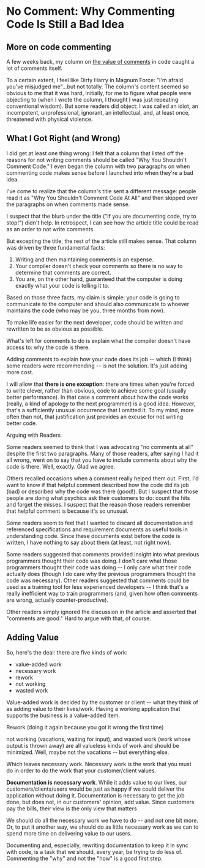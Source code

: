 
<!-- https://visualstudiomagazine.com/articles/2013/07/26/why-commenting-code-is-still-bad.aspx -->

# No Comment: Why Commenting Code Is Still a Bad Idea

## More on code commenting

A few weeks back, my column on [the value of comments](./ToCommentOrNotToComment.md) in code caught a lot of comments itself.

To a certain extent, I feel like Dirty Harry in Magnum Force: "I'm afraid you've misjudged me"…but not totally. The column's content seemed so obvious to me that it was hard, initially, for me to figure what people were objecting to (when I wrote the column, I thought I was just repeating conventional wisdom). But some readers did object: I was called an idiot, an incompetent, unprofessional, ignorant, an intellectual, and, at least once, threatened with physical violence.

## What I Got Right (and Wrong)

I did get at least one thing wrong: I felt that a column that listed off the reasons for not writing comments should be called "Why You Shouldn't Comment Code." I even began the column with two paragraphs on when commenting code makes sense before I launched into when they're a bad idea.

I've come to realize that the column's title sent a different message: people read it as "Why You Shouldn't Comment Code At All" and then skipped over the paragraphs on when comments made sense.

I suspect that the blurb under the title ("If you are documenting code, try to stop!") didn't help. In retrospect, I can see how the article title could be read as an order to not write comments.

But excepting the title, the rest of the article still makes sense. That column was driven by three fundamental facts:

1. Writing and then maintaining comments is an expense.
2. Your compiler doesn't check your comments so there is no way to determine that comments are correct.
3. You are, on the other hand, guaranteed that the computer is doing exactly what your code is telling it to.

Based on those three facts, my claim is simple: your code is going to communicate to the computer and should also communicate to whoever maintains the code (who may be you, three months from now).

To make life easier for the next developer, code should be written and rewritten to be as obvious as possible.

What's left for comments to do is explain what the compiler doesn't have access to: why the code is there.

Adding comments to explain how your code does its job -- which (I think) some readers were recommending -- is not the solution. It's just adding more cost.

I will allow that **there is one exception**: there are times when you're forced to write clever, rather than obvious, code to achieve some goal (usually better performance). In that case a comment about how the code works (really, a kind of apology to the next programmer) is a good idea. However, that's a sufficiently unusual occurrence that I omitted it. To my mind, more often than not, that justification just provides an excuse for not writing better code.

Arguing with Readers

Some readers seemed to think that I was advocating "no comments at all" despite the first two paragraphs. Many of those readers, after saying I had it all wrong, went on to say that you have to include comments about why the code is there. Well, exactly. Glad we agree.

Others recalled occasions when a comment really helped them out. First, I'd want to know if that helpful comment described how the code did its job (bad) or described why the code was there (good!). But I suspect that those people are doing what psychics ask their customers to do: count the hits and forget the misses. I suspect that the reason those readers remember that helpful comment is because it's so unusual.

Some readers seem to feel that I wanted to discard all documentation and referenced specifications and requirement documents as useful tools in understanding code. Since these documents exist before the code is written, I have nothing to say about them (at least, not right now).

Some readers suggested that comments provided insight into what previous programmers thought their code was doing. I don't care what those programmers thought their code was doing -- I only care what their code actually does (though I do care why the previous programmers thought the code was necessary). Other readers suggested that comments could be used as a training tool for less experienced developers -- I think that's a really inefficient way to train programmers (and, given how often comments are wrong, actually counter-productive).

Other readers simply ignored the discussion in the article and asserted that "comments are good." Hard to argue with that, of course.

## Adding Value

So, here's the deal: there are five kinds of work:

- value-added work
- necessary work
- rework
- not working
- wasted work

Value-added work is decided by the customer or client -- what they think of as adding value to their lives/work. Having a working application that supports the business is a value-added item.

Rework (doing it again because you got it wrong the first time)

not working (vacations, waiting for input), and wasted work (work whose output is thrown away) are all valueless kinds of work and should be minimized. Well, maybe not the vacations -- but everything else.

Which leaves necessary work. Necessary work is the work that you must do in order to do the work that your customer/client values.

**Documentation is necessary work**. While it adds value to our lives, our customers/clients/users would be just as happy if we could deliver the application without doing it. Documentation is necessary to get the job done, but does not, in our customers' opinion, add value. Since customers pay the bills, their view is the only view that matters

We should do all the necessary work we have to do -- and not one bit more. Or, to put it another way, we should do as little necessary work as we can to spend more time on delivering value to our users.

Documenting and, especially, rewriting documentation to keep it in sync with code, is a task that we should, every year, be trying to do less of. Commenting the "why" and not the "how" is a good first step.
